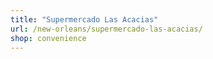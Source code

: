 ```yaml
---
title: "Supermercado Las Acacias"
url: /new-orleans/supermercado-las-acacias/
shop: convenience
---
```

